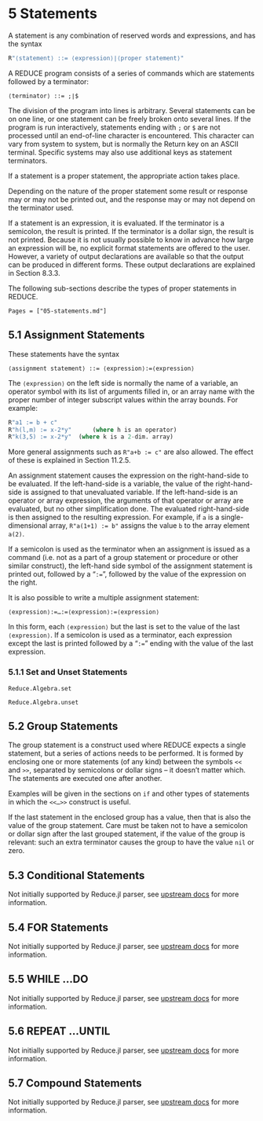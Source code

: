 # 5 Statements

A statement is any combination of reserved words and expressions, and has the syntax
```Julia
R"⟨statement⟩ ::= ⟨expression⟩∣⟨proper statement⟩"
```
A REDUCE program consists of a series of commands which are statements followed by a terminator:
```
⟨terminator⟩ ::= ;∣$
```
The division of the program into lines is arbitrary. Several statements can be on one line, or one statement can be freely broken onto several lines. If the program is run interactively, statements ending with `;` or `$` are not processed until an end-of-line character is encountered. This character can vary from system to system, but is normally the Return key on an ASCII terminal. Specific systems may also use additional keys as statement terminators.

If a statement is a proper statement, the appropriate action takes place.

Depending on the nature of the proper statement some result or response may or may not be printed out, and the response may or may not depend on the terminator used.

If a statement is an expression, it is evaluated. If the terminator is a semicolon, the result is printed. If the terminator is a dollar sign, the result is not printed. Because it is not usually possible to know in advance how large an expression will be, no explicit format statements are offered to the user. However, a variety of output declarations are available so that the output can be produced in different forms. These output declarations are explained in Section 8.3.3.

The following sub-sections describe the types of proper statements in REDUCE.

```@contents
Pages = ["05-statements.md"]
```

## 5.1 Assignment Statements

These statements have the syntax
```
⟨assignment statement⟩ ::= ⟨expression⟩:=⟨expression⟩
```
The `⟨expression⟩` on the left side is normally the name of a variable, an operator symbol with its list of arguments filled in, or an array name with the proper number of integer subscript values within the array bounds. For example:
```Julia
R"a1 := b + c"
R"h(l,m) := x-2*y"     	(where h is an operator)
R"k(3,5) := x-2*y"	(where k is a 2-dim. array)
```
More general assignments such as `R"a+b := c"` are also allowed. The effect of these is explained in Section 11.2.5.

An assignment statement causes the expression on the right-hand-side to be evaluated. If the left-hand-side is a variable, the value of the right-hand-side is assigned to that unevaluated variable. If the left-hand-side is an operator or array expression, the arguments of that operator or array are evaluated, but no other simplification done. The evaluated right-hand-side is then assigned to the resulting expression. For example, if `a` is a single-dimensional array, `R"a(1+1) := b"` assigns the value `b` to the array element `a(2)`.

If a semicolon is used as the terminator when an assignment is issued as a command (i.e. not as a part of a group statement or procedure or other similar construct), the left-hand side symbol of the assignment statement is printed out, followed by a “`:=`”, followed by the value of the expression on the right.

It is also possible to write a multiple assignment statement:
```
⟨expression⟩:=…:=⟨expression⟩:=⟨expression⟩
```
In this form, each `⟨expression⟩` but the last is set to the value of the last `⟨expression⟩`. If a semicolon is used as a terminator, each expression except the last is printed followed by a “`:=`” ending with the value of the last expression.

### 5.1.1 Set and Unset Statements

```@docs
Reduce.Algebra.set
```

```@docs
Reduce.Algebra.unset
```

## 5.2 Group Statements

The group statement is a construct used where REDUCE expects a single statement, but a series of actions needs to be performed. It is formed by enclosing one or more statements (of any kind) between the symbols `<<` and `>>`, separated by semicolons or dollar signs – it doesn’t matter which. The statements are executed one after another.

Examples will be given in the sections on `if` and other types of statements in which the `<<…>>` construct is useful.

If the last statement in the enclosed group has a value, then that is also the value of the group statement. Care must be taken not to have a semicolon or dollar sign after the last grouped statement, if the value of the group is relevant: such an extra terminator causes the group to have the value `nil` or zero.

## 5.3 Conditional Statements

Not initially supported by Reduce.jl parser, see [upstream docs](http://www.reduce-algebra.com/manual/manualse16.html) for more information.

## 5.4 FOR Statements

Not initially supported by Reduce.jl parser, see [upstream docs](http://www.reduce-algebra.com/manual/manualse17.html) for more information.

## 5.5 WHILE …DO

Not initially supported by Reduce.jl parser, see [upstream docs](http://www.reduce-algebra.com/manual/manualse18.html) for more information.

## 5.6 REPEAT …UNTIL

Not initially supported by Reduce.jl parser, see [upstream docs](http://www.reduce-algebra.com/manual/manualse19.html) for more information.

## 5.7 Compound Statements

Not initially supported by Reduce.jl parser, see [upstream docs](http://www.reduce-algebra.com/manual/manualse20.html) for more information.
